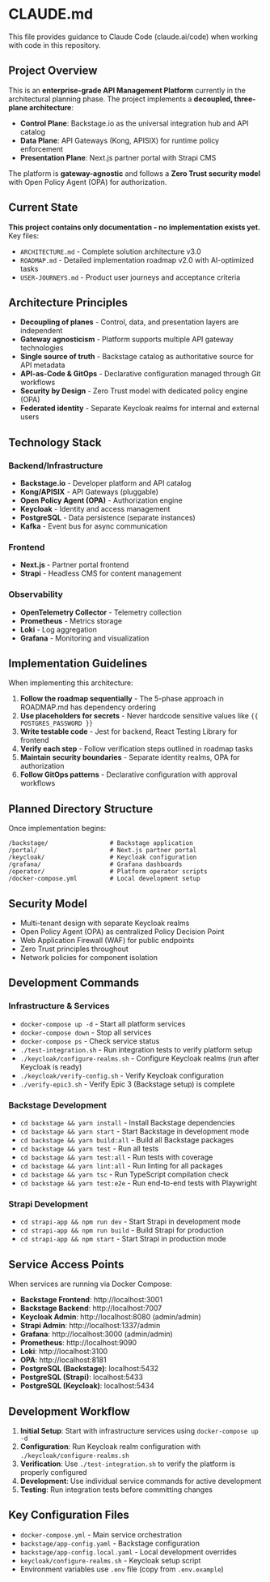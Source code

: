 # CLAUDE.md

This file provides guidance to Claude Code (claude.ai/code) when working with code in this repository.

## Project Overview

This is an **enterprise-grade API Management Platform** currently in the architectural planning phase. The project implements a **decoupled, three-plane architecture**:

- **Control Plane**: Backstage.io as the universal integration hub and API catalog
- **Data Plane**: API Gateways (Kong, APISIX) for runtime policy enforcement  
- **Presentation Plane**: Next.js partner portal with Strapi CMS

The platform is **gateway-agnostic** and follows a **Zero Trust security model** with Open Policy Agent (OPA) for authorization.

## Current State

**This project contains only documentation - no implementation exists yet.** Key files:
- `ARCHITECTURE.md` - Complete solution architecture v3.0
- `ROADMAP.md` - Detailed implementation roadmap v2.0 with AI-optimized tasks
- `USER-JOURNEYS.md` - Product user journeys and acceptance criteria

## Architecture Principles

- **Decoupling of planes** - Control, data, and presentation layers are independent
- **Gateway agnosticism** - Platform supports multiple API gateway technologies
- **Single source of truth** - Backstage catalog as authoritative source for API metadata
- **API-as-Code & GitOps** - Declarative configuration managed through Git workflows
- **Security by Design** - Zero Trust model with dedicated policy engine (OPA)
- **Federated identity** - Separate Keycloak realms for internal and external users

## Technology Stack

### Backend/Infrastructure
- **Backstage.io** - Developer platform and API catalog
- **Kong/APISIX** - API Gateways (pluggable)
- **Open Policy Agent (OPA)** - Authorization engine
- **Keycloak** - Identity and access management
- **PostgreSQL** - Data persistence (separate instances)
- **Kafka** - Event bus for async communication

### Frontend
- **Next.js** - Partner portal frontend
- **Strapi** - Headless CMS for content management

### Observability
- **OpenTelemetry Collector** - Telemetry collection
- **Prometheus** - Metrics storage
- **Loki** - Log aggregation
- **Grafana** - Monitoring and visualization

## Implementation Guidelines

When implementing this architecture:

1. **Follow the roadmap sequentially** - The 5-phase approach in ROADMAP.md has dependency ordering
2. **Use placeholders for secrets** - Never hardcode sensitive values like `{{ POSTGRES_PASSWORD }}`
3. **Write testable code** - Jest for backend, React Testing Library for frontend
4. **Verify each step** - Follow verification steps outlined in roadmap tasks
5. **Maintain security boundaries** - Separate identity realms, OPA for authorization
6. **Follow GitOps patterns** - Declarative configuration with approval workflows

## Planned Directory Structure

Once implementation begins:
```
/backstage/                 # Backstage application
/portal/                    # Next.js partner portal  
/keycloak/                  # Keycloak configuration
/grafana/                   # Grafana dashboards
/operator/                  # Platform operator scripts
/docker-compose.yml         # Local development setup
```

## Security Model

- Multi-tenant design with separate Keycloak realms
- Open Policy Agent (OPA) as centralized Policy Decision Point
- Web Application Firewall (WAF) for public endpoints
- Zero Trust principles throughout
- Network policies for component isolation

## Development Commands

### Infrastructure & Services
- `docker-compose up -d` - Start all platform services
- `docker-compose down` - Stop all services
- `docker-compose ps` - Check service status
- `./test-integration.sh` - Run integration tests to verify platform setup
- `./keycloak/configure-realms.sh` - Configure Keycloak realms (run after Keycloak is ready)
- `./keycloak/verify-config.sh` - Verify Keycloak configuration
- `./verify-epic3.sh` - Verify Epic 3 (Backstage setup) is complete

### Backstage Development
- `cd backstage && yarn install` - Install Backstage dependencies
- `cd backstage && yarn start` - Start Backstage in development mode
- `cd backstage && yarn build:all` - Build all Backstage packages
- `cd backstage && yarn test` - Run all tests
- `cd backstage && yarn test:all` - Run tests with coverage
- `cd backstage && yarn lint:all` - Run linting for all packages
- `cd backstage && yarn tsc` - Run TypeScript compilation check
- `cd backstage && yarn test:e2e` - Run end-to-end tests with Playwright

### Strapi Development
- `cd strapi-app && npm run dev` - Start Strapi in development mode
- `cd strapi-app && npm run build` - Build Strapi for production
- `cd strapi-app && npm start` - Start Strapi in production mode

## Service Access Points

When services are running via Docker Compose:
- **Backstage Frontend**: http://localhost:3001
- **Backstage Backend**: http://localhost:7007
- **Keycloak Admin**: http://localhost:8080 (admin/admin)
- **Strapi Admin**: http://localhost:1337/admin
- **Grafana**: http://localhost:3000 (admin/admin)
- **Prometheus**: http://localhost:9090
- **Loki**: http://localhost:3100
- **OPA**: http://localhost:8181
- **PostgreSQL (Backstage)**: localhost:5432
- **PostgreSQL (Strapi)**: localhost:5433
- **PostgreSQL (Keycloak)**: localhost:5434

## Development Workflow

1. **Initial Setup**: Start with infrastructure services using `docker-compose up -d`
2. **Configuration**: Run Keycloak realm configuration with `./keycloak/configure-realms.sh`
3. **Verification**: Use `./test-integration.sh` to verify the platform is properly configured
4. **Development**: Use individual service commands for active development
5. **Testing**: Run integration tests before committing changes

## Key Configuration Files

- `docker-compose.yml` - Main service orchestration
- `backstage/app-config.yaml` - Backstage configuration
- `backstage/app-config.local.yaml` - Local development overrides
- `keycloak/configure-realms.sh` - Keycloak setup script
- Environment variables use `.env` file (copy from `.env.example`)